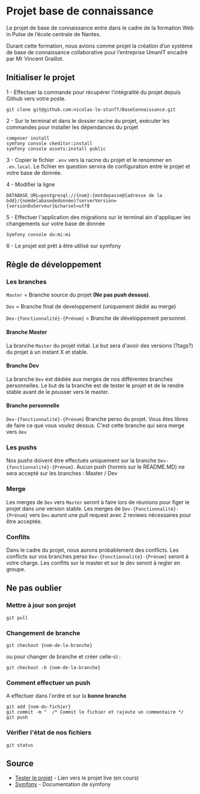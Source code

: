 # Projet base de connaissance

Le projet de base de connaissance entre dans le cadre de la formation Web in Pulse de l’école centrale de Nantes.

Durant cette formation, nous avions comme projet la création d’un système de base de connaissance collaborative pour l’entreprise UmanIT encadré par Mr Vincent Graillot.


## Initialiser le projet

1 - Effectuer la commande  pour récupérer l'intégralité du projet depuis Github vers votre poste.
```
git clone git@github.com:nicolas-le-stunff/BaseConnaissance.git 
``` 

2 -  Sur le terminal et dans le dossier racine du projet, exécuter les commandes pour installer les dépendances du projet
```
composer install
symfony console ckeditor:install
symfony console assets:install public
```
 
3 -  Copier le fichier `.env` vers la racine du projet et le renommer en `.en.local`. Le fichier en question servira de configuration entre le projet et votre base de donnée.

4 -  Modifier la ligne 
```
DATABASE_URL=postgresql://{nom}:{motdepasse@{adresse de la bdd}/{nomdelabasededonnée}?serverVersion={versionDuServeur}&charset=utf8
``` 

5 - Effectuer l'application des migrations sur le terminal ain d'appliquer les changements sur votre base de donnée

``
Symfony console do:mi:mi
``
 
6 - Le projet est prêt à être utilisé sur symfony

## Règle de développement
### Les branches

`Master` = Branche source du projet  **(Ne pas push dessus)**.

`Dev` = Branche final de developpement (uniquement dédié au merge)

`Dev-{fonctionnalité}-{Prénom}` = Branche de développement personnel.


#### Branche Master
La branche `Master` du projet initial. Le but sera d'avoir des versions (?tags?) du projet à un instant X et stable.

#### Branche Dev
La branche `Dev` est dédiée aux merges de nos différentes branches personnelles. Le but de la branche est de tester le projet et de le rendre stable avant de le pousser vers le master.


#### Branche personnelle
`Dev-{fonctionnalité}-{Prénom}`
Branche perso du projet. Vous êtes libres de faire ce que vous voulez dessus. C'est cette branche qui sera merge vers `dev`

### Les pushs

Nos pushs doivent être effectués uniquement sur la branche `Dev-{fonctionnalité}-{Prénom}`.
Aucun push (hormis sur le README.MD) ne sera accepté sur les branches : Master / Dev


### Merge

Les merges de `Dev` vers `Master` seront à faire lors de réunions pour figer le projet dans une version stable.
Les merges de `Dev-{Fonctionnalité}-{Prénom}` vers `Dev` auront une pull request avec 2 reviews nécessaires pour être acceptée.

### Conflits 

Dans le cadre du projet, nous aurons probablement des conflicts. Les conflicts sur vos branches perso `Dev-{Fonctionnalité}-{Prénom}` seront à votre charge.
Les conflits sur le master et sur le dev seront à regler en groupe.



## Ne pas oublier 
### Mettre à jour son projet
```
git pull
```

### Changement de branche
```
git checkout {nom-de-la-branche}
```
ou pour changer de branche et créer celle-ci :
```
git checkout -b {nom-de-la-branche}
```

### Comment effectuer un push
A effectuer dans l'ordre et sur la **bonne branche**

```
git add {nom-du-fichier}
git commit -m "  /* Commit le fichier et rajoute un commentaire */ 
git push 
```
### Vérifier l'état de nos fichiers 
```
git status
```




## Source

* [Tester le projet](http://xxxx) - Lien vers le projet live (en cours)
* [Symfony](https://symfony.com/doc/current/index.html#gsc.tab=0) - Documentation  de symfony





